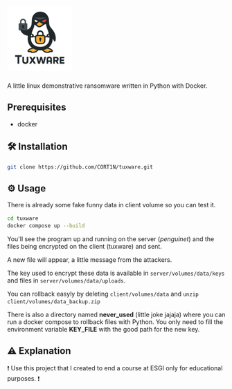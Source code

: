 # ![tuxware logo](assets/logo_150.png)

A little linux demonstrative ransomware written in Python with Docker.

## Prerequisites

- docker

## 🛠️ Installation

```bash
git clone https://github.com/CORT1N/tuxware.git
```

## ⚙️ Usage

There is already some fake funny data in client volume so you can test it.

```bash
cd tuxware
docker compose up --build
```

You'll see the program up and running on the server (*penguinet*) and the files being encrypted on the client (tuxware) and sent.

A new file will appear, a little message from the attackers.

The key used to encrypt these data is available in `server/volumes/data/keys` and files in `server/volumes/data/uploads`.

You can rollback easyly by deleting `client/volumes/data` and `unzip client/volumes/data_backup.zip`

There is also a directory named **never_used** (little joke jajaja) where you can run a docker compose to rollback files with Python. You only need to fill the environment variable **KEY_FILE** with the good path for the new key.

## ⚠️ Explanation

❗ Use this project that I created to end a course at ESGI only for educational purposes. ❗
